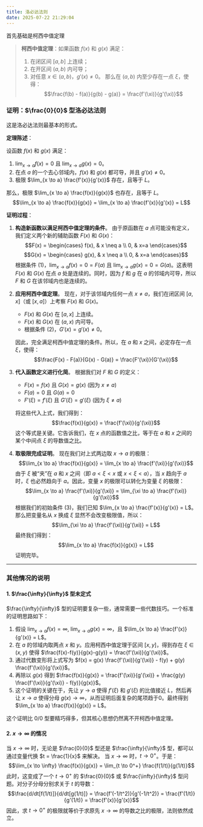 ```yaml
---
title: 洛必达法则
date: 2025-07-22 21:29:04
---
```


首先基础是柯西中值定理

> **柯西中值定理**：如果函数 $f(x)$ 和 $g(x)$ 满足：
> 1.  在闭区间 $[a, b]$ 上连续；
> 2.  在开区间 $(a, b)$ 内可导；
> 3.  对任意 $x \in (a, b)$，$g'(x) \neq 0$。
> 那么在 $(a, b)$ 内至少存在一点 $\xi$，使得：
> $$\frac{f(b) - f(a)}{g(b) - g(a)} = \frac{f'(\xi)}{g'(\xi)}$$

### 证明：$\frac{0}{0}$ 型洛必达法则

这是洛必达法则最基本的形式。

**定理陈述**：

设函数 $f(x)$ 和 $g(x)$ 满足：
1.  $\lim_{x \to a} f(x) = 0$ 且 $\lim_{x \to a} g(x) = 0$。
2.  在点 $a$ 的一个去心邻域内，$f(x)$ 和 $g(x)$ 都可导，并且 $g'(x) \neq 0$。
3.  极限 $\lim_{x \to a} \frac{f'(x)}{g'(x)}$ 存在，且等于 $L$。

那么，极限 $\lim_{x \to a} \frac{f(x)}{g(x)}$ 也存在，且等于 $L$。
$$\lim_{x \to a} \frac{f(x)}{g(x)} = \lim_{x \to a} \frac{f'(x)}{g'(x)} = L$$

**证明过程**：

1.  **构造新函数以满足柯西中值定理的条件**。
    由于原函数在 $a$ 点可能没有定义，我们定义两个新的辅助函数 $F(x)$ 和 $G(x)$：
    $$F(x) = \begin{cases} f(x), & x \neq a \\ 0, & x=a \end{cases}$$
    $$G(x) = \begin{cases} g(x), & x \neq a \\ 0, & x=a \end{cases}$$
    根据条件 (1)，$\lim_{x \to a} f(x) = 0 = F(a)$ 且 $\lim_{x \to a} g(x) = 0 = G(a)$。这表明 $F(x)$ 和 $G(x)$ 在点 $a$ 处是连续的。同时，因为 $f$ 和 $g$ 在 $a$ 的邻域内可导，所以 $F$ 和 $G$ 在该邻域内也是连续的。

2.  **应用柯西中值定理**。
    现在，对于该邻域内任何一点 $x \neq a$，我们在闭区间 $[a, x]$（或 $[x, a]$）上考察 $F(x)$ 和 $G(x)$。
    * $F(x)$ 和 $G(x)$ 在 $[a, x]$ 上连续。
    * $F(x)$ 和 $G(x)$ 在 $(a, x)$ 内可导。
    * 根据条件 (2)，$G'(x) = g'(x) \neq 0$。

    因此，完全满足柯西中值定理的条件。所以，在 $a$ 和 $x$ 之间，必定存在一点 $\xi$，使得：
    $$\frac{F(x) - F(a)}{G(x) - G(a)} = \frac{F'(\xi)}{G'(\xi)}$$

3.  **代入函数定义进行化简**。
    根据我们对 $F$ 和 $G$ 的定义：
    * $F(x) = f(x)$ 且 $G(x) = g(x)$ (因为 $x \neq a$)
    * $F(a) = 0$ 且 $G(a) = 0$
    * $F'(\xi) = f'(\xi)$ 且 $G'(\xi) = g'(\xi)$ (因为 $\xi \neq a$)

    将这些代入上式，我们得到：
    $$\frac{f(x)}{g(x)} = \frac{f'(\xi)}{g'(\xi)}$$
    这个等式是关键。它告诉我们，在 $x$ 点的函数值之比，等于在 $a$ 和 $x$ 之间的某个中间点 $\xi$ 的导数值之比。

4.  **取极限完成证明**。
    现在我们对上式两边取 $x \to a$ 的极限：
    $$\lim_{x \to a} \frac{f(x)}{g(x)} = \lim_{x \to a} \frac{f'(\xi)}{g'(\xi)}$$
    由于 $\xi$ 被“夹”在 $a$ 和 $x$ 之间（即 $a < \xi < x$ 或 $x < \xi < a$），当 $x$ 趋向于 $a$ 时，$\xi$ 也必然趋向于 $a$。因此，变量 $x$ 的极限可以转化为变量 $\xi$ 的极限：
    $$\lim_{x \to a} \frac{f'(\xi)}{g'(\xi)} = \lim_{\xi \to a} \frac{f'(\xi)}{g'(\xi)}$$
    根据我们的初始条件 (3)，我们已知 $\lim_{x \to a} \frac{f'(x)}{g'(x)} = L$。那么把变量名从 $x$ 换成 $\xi$ 显然不会改变极限值，所以：
    $$\lim_{\xi \to a} \frac{f'(\xi)}{g'(\xi)} = L$$
    最终我们得到：
    $$\lim_{x \to a} \frac{f(x)}{g(x)} = L$$
    证明完毕。

---

### 其他情况的说明

#### 1. $\frac{\infty}{\infty}$ 型未定式

$\frac{\infty}{\infty}$ 型的证明要复杂一些，通常需要一些代数技巧。一个标准的证明思路如下：

1.  假设 $\lim_{x \to a} f(x) = \infty$, $\lim_{x \to a} g(x) = \infty$，且 $\lim_{x \to a} \frac{f'(x)}{g'(x)} = L$。
2.  在 $a$ 的邻域内取两点 $x$ 和 $y$。应用柯西中值定理于区间 $[x, y]$，得到存在 $\xi \in (x, y)$ 使得 $\frac{f(x)-f(y)}{g(x)-g(y)} = \frac{f'(\xi)}{g'(\xi)}$。
3.  通过代数变形将上式写为 $f(x) = g(x) \frac{f'(\xi)}{g'(\xi)} - f(y) + g(y) \frac{f'(\xi)}{g'(\xi)}$。
4.  再除以 $g(x)$ 得到 $\frac{f(x)}{g(x)} = \frac{f'(\xi)}{g'(\xi)} + \frac{g(y) \frac{f'(\xi)}{g'(\xi)} - f(y)}{g(x)}$。
5.  这个证明的关键在于，先让 $y \to a$ 使得 $f'(\xi)$ 和 $g'(\xi)$ 的比值接近 $L$，然后再让 $x \to a$ 使得分母 $g(x) \to \infty$，从而证明后面复杂的尾项趋于0。最终得到 $\lim_{x \to a} \frac{f(x)}{g(x)} = L$。

这个证明比 0/0 型要精巧得多，但其核心思想仍然离不开柯西中值定理。

#### 2. $x \to \infty$ 的情况

当 $x \to \infty$ 时，无论是 $\frac{0}{0}$ 型还是 $\frac{\infty}{\infty}$ 型，都可以通过变量代换 $t = \frac{1}{x}$ 来解决。
当 $x \to \infty$ 时，$t \to 0^+$。于是：
$$\lim_{x \to \infty} \frac{f(x)}{g(x)} = \lim_{t \to 0^+} \frac{f(1/t)}{g(1/t)}$$
此时，这变成了一个 $t \to 0^+$ 的 $\frac{0}{0}$ 或 $\frac{\infty}{\infty}$ 型问题。对分子分母分别求关于 $t$ 的导数：
$$\frac{d/dt[f(1/t)]}{d/dt[g(1/t)]} = \frac{f'(-1/t^2)}{g'(-1/t^2)} = \frac{f'(1/t)}{g'(1/t)} = \frac{f'(x)}{g'(x)}$$
因此，求 $t \to 0^+$ 的极限就等价于求原先 $x \to \infty$ 的导数之比的极限，法则依然成立。